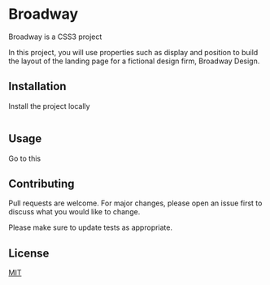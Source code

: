 # Broadway

Broadway is a CSS3 project

In this project, you will use properties such as display and position to build the layout of the landing page for a fictional design firm, Broadway Design.

## Installation

Install the project locally
```bash
```

## Usage
Go to this  


## Contributing
Pull requests are welcome. For major changes, please open an issue first to discuss what you would like to change.

Please make sure to update tests as appropriate.

## License
[MIT](https://choosealicense.com/licenses/mit/)

